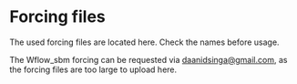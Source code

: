 # Forcing files

The used forcing files are located here. Check the names before usage.

The Wflow_sbm forcing can be requested via daanidsinga@gmail.com, as the forcing files are too large to upload here.
